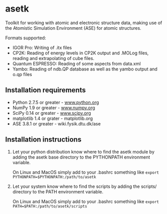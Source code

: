 asetk
=====

Toolkit for working with atomic and electronic structure data,
making use of the Atomistic Simulation Environment (ASE) for
atomic structures.

Formats supported:

 * IGOR Pro: Writing of .itx files
 * CP2K: Reading of energy levels in CP2K output and .MOLog files,
         reading and extrapolating of cube files.
 * Quantum ESPRESSO: Reading of some aspects from data.xml
 * Yambo: Reading of ndb.QP database as well as the yambo output and o.qp files


Installation requirements
-------------------------

 * Python 2.7.5 or greater - www.python.org
 * NumPy 1.9 or greater - www.numpy.org
 * SciPy 0.14 or greater - www.scipy.org
 * matplotlib 1.4 or grater - matplotlib.org
 * ASE 3.8.1 or greater - wiki.fysik.dtu.dk/ase

Installation instructions
-------------------------
 
 1. Let your python distribution know where to find the asetk module by adding 
    the asetk base directory to the PYTHONPATH environment variable.

    On Linux and MacOS simply add to your .bashrc something like
    ``` export PYTHONPATH=$PYTHONPATH:/path/to/asetk  ```
 2. Let your system know where to find the scripts by adding the scripts/
    directory to the PATH environment variable.

    On Linux and MacOS simply add to your .bashrc something like
    ``` export PATH=$PATH:/path/to/asetk/scripts  ```
    
